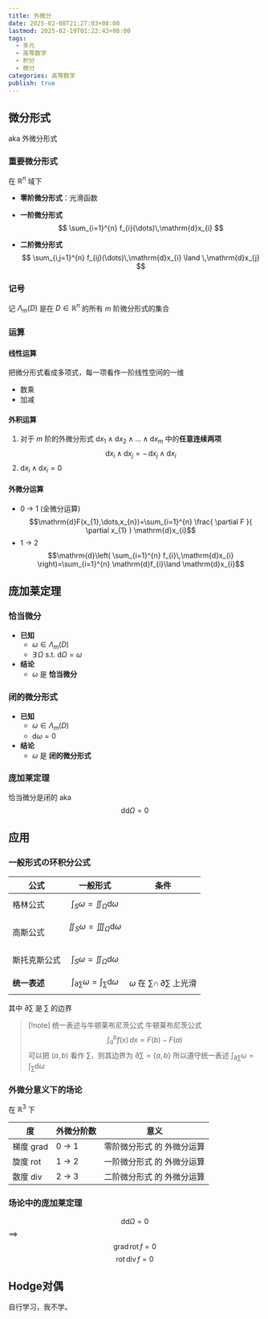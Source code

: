 ```yaml
---
title: 外微分
date: 2025-02-08T21:27:03+08:00
lastmod: 2025-02-19T01:22:43+08:00
tags:
  - 多元
  - 高等数学
  - 积分
  - 微分
categories: 高等数学
publish: true
---
```


## 微分形式

aka 外微分形式

### 重要微分形式

在 $\mathbb{R}^{n}$ 域下

- **零阶微分形式**：光滑函数

-  **一阶微分形式**	
$$
\sum_{i=1}^{n} f_{i}(\dots)\,\mathrm{d}x_{i}
$$

- **二阶微分形式**
$$
\sum_{i,j=1}^{n} f_{ij}(\dots)\,\mathrm{d}x_{i} \land \,\mathrm{d}x_{j} 
$$

### 记号

记 $\Lambda_{m}(D)$ 是在 $D\in \mathbb{R}^{n}$ 的所有 $m$ 阶微分形式的集合

### 运算

#### 线性运算

把微分形式看成多项式，每一项看作一阶线性空间的一维
- 数乘
- 加减

#### 外积运算

1. 对于 $m$ 阶的外微分形式 $\mathrm{d}x_{1}\land \mathrm{d}x_{2}\land\dots \land \mathrm{d}x_{m}$ 中的**任意连续两项**$$\mathrm{d}x_{i}\land \mathrm{d}x_{j}=-\,\mathrm{d}x_{j}\land \mathrm{d}x_{i}$$
2. $\mathrm{d}x_{i}\land \mathrm{d}x_{i}=0$

#### 外微分运算

- 0 $\to$ 1 (全微分运算) $$\mathrm{d}F(x_{1},\dots,x_{n})=\sum_{i=1}^{n} \frac{ \partial F }{ \partial x_{1} } \mathrm{d}x_{i}$$
- 1 $\to$ 2 $$\mathrm{d}\left( \sum_{i=1}^{n} f_{i}\,\mathrm{d}x_{i} \right)=\sum_{i=1}^{n} \mathrm{d}f_{i}\land \mathrm{d}x_{i}$$

## 庞加莱定理

### 恰当微分

- **已知**
	- $\omega \in \Lambda_{m}(D)$
	- $\exists \,\Omega$ s.t. $\mathrm{d}\Omega=\omega$
- **结论**
	- $\omega$ 是 **恰当微分**

### 闭的微分形式

- **已知**
	- $\omega \in\Lambda_{m}(D)$
	- $\mathrm{d}\omega=0$
- **结论**
	- $\omega$ 是 **闭的微分形式**

### 庞加莱定理

恰当微分是闭的
aka
$$
\mathrm{d}\mathrm{d}\Omega=0
$$

## 应用
### 一般形式の环积分公式

| 公式       | 一般形式                                                       | 条件                                         |
| -------- | ---------------------------------------------------------- | ------------------------------------------ |
| 格林公式     | $$\int_{S}\omega=\iint_{\Omega}\mathrm{d}\omega$$          |                                            |
| 高斯公式     | $$\iint_{S}\omega=\iiint_{\Omega}\mathrm{d}\omega$$<br>    |                                            |
| 斯托克斯公式   | $$\int_{S}\omega=\iint_{\Omega}\mathrm{d}\omega$$          |                                            |
| **统一表述** | $$\int_{\partial \sum}\omega=\int_{\sum}\mathrm{d}\omega$$ | $\omega$ 在 $\sum \cap \,\partial \sum$ 上光滑 |
其中 $\partial \sum$ 是 $\sum$ 的边界

> [!note] 统一表述与牛顿莱布尼茨公式
> 牛顿莱布尼茨公式 $$\int_{a}^{b} f(x) \, dx = F(b) - F(a)$$
> 可以把 $(a,b)$ 看作 $\sum$，则其边界为 $\partial \sum=\left\{ a,b \right\}$
> 所以遵守统一表述 $\int_{\partial \sum}\omega=\int_{\sum}\mathrm{d}\omega$

### 外微分意义下的场论

在 $\mathbb{R}^{3}$ 下

| 度                  | 外微分阶数     | 意义             |
| ------------------ | --------- | -------------- |
| 梯度 $\mathrm{grad}$ | 0 $\to$ 1 | 零阶微分形式 的 外微分运算 |
| 旋度 $\mathrm{rot}$  | 1 $\to$ 2 | 一阶微分形式 的 外微分运算 |
| 散度 $\mathrm{div}$  | 2 $\to$ 3 | 二阶微分形式 的 外微分运算 |

### 场论中的庞加莱定理

$$
\mathrm{d}\mathrm{d}\Omega=0
$$
$\implies$
$$
\mathrm{grad}\,\mathrm{rot}\,f=0
$$
$$
\mathrm{rot}\,\mathrm{div}\,f=0
$$

## Hodge对偶

自行学习，我不学。